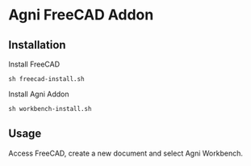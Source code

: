 # Agni FreeCAD Addon



## Installation

Install FreeCAD

```
sh freecad-install.sh
```

Install Agni Addon

```
sh workbench-install.sh
```



## Usage

Access FreeCAD, create a new document and select Agni Workbench.

